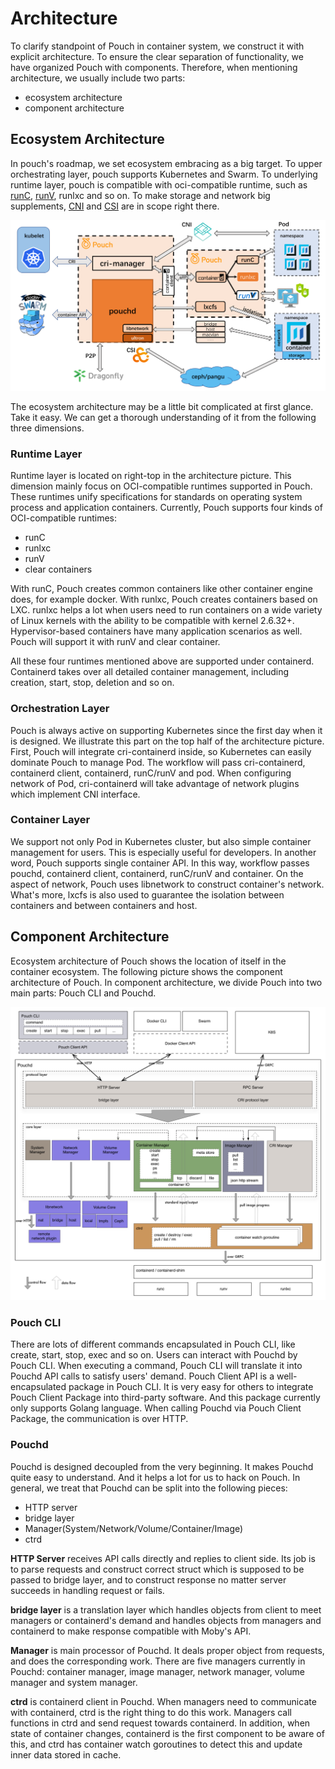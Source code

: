 # Architecture

To clarify standpoint of Pouch in container system, we construct it with explicit architecture. To ensure the clear separation of functionality, we have organized Pouch with components. Therefore, when mentioning architecture, we usually include two parts:

* ecosystem architecture
* component architecture

## Ecosystem Architecture

In pouch's roadmap, we set ecosystem embracing as a big target. To upper orchestrating layer, pouch supports Kubernetes and Swarm. To underlying runtime layer, pouch is compatible with oci-compatible runtime, such as [runC](https://github.com/opencontainers/runc), [runV](https://github.com/hyperhq/runv), runlxc and so on. To make storage and network big supplements, [CNI](https://github.com/containernetworking/cni) and [CSI](https://github.com/container-storage-interface) are in scope right there.

![Ecosystem Architecture](static_files/pouch_ecosystem_architecture.png)

The ecosystem architecture may be a little bit complicated at first glance. Take it easy. We can get a thorough understanding of it from the following three dimensions.

### Runtime Layer

Runtime layer is located on right-top in the architecture picture. This dimension mainly focus on OCI-compatible runtimes supported in Pouch. These runtimes unify specifications for standards on operating system process and application containers. Currently, Pouch supports four kinds of OCI-compatible runtimes:

* runC
* runlxc
* runV
* clear containers

With runC, Pouch creates common containers like other container engine does, for example docker. With runlxc, Pouch creates containers based on LXC. runlxc helps a lot when users need to run containers on a wide variety of Linux kernels with the ability to be compatible with kernel 2.6.32+. Hypervisor-based containers have many application scenarios as well. Pouch will support it with runV and clear container.

All these four runtimes mentioned above are supported under containerd. Containerd takes over all detailed container management, including creation, start, stop, deletion and so on.

### Orchestration Layer

Pouch is always active on supporting Kubernetes since the first day when it is designed. We illustrate this part on the top half of the architecture picture. First, Pouch will integrate cri-containerd inside, so Kubernetes can easily dominate Pouch to manage Pod. The workflow will pass cri-containerd, containerd client, containerd, runC/runV and pod. When configuring network of Pod, cri-containerd will take advantage of network plugins which implement CNI interface.

### Container Layer

We support not only Pod in Kubernetes cluster, but also simple container management for users. This is especially useful for developers. In another word, Pouch supports single container API. In this way, workflow passes pouchd, containerd client, containerd, runC/runV and container. On the aspect of network, Pouch uses libnetwork to construct container's network. What's more, lxcfs is also used to guarantee the isolation between containers and between containers and host.

## Component Architecture

Ecosystem architecture of Pouch shows the location of itself in the container ecosystem. The following picture shows the component architecture of Pouch. In component architecture, we divide Pouch into two main parts: Pouch CLI and Pouchd.

![Component Architecture](static_files/pouch_component_architecture.png)

### Pouch CLI

There are lots of different commands encapsulated in Pouch CLI, like create, start, stop, exec and so on. Users can interact with Pouchd by Pouch CLI. When executing a command, Pouch CLI will translate it into Pouchd API calls to satisfy users' demand. Pouch Client API is a well-encapsulated package in Pouch CLI. It is very easy for others to integrate Pouch Client Package into third-party software. And this package currently only supports Golang language. When calling Pouchd via Pouch Client Package, the communication is over HTTP.

### Pouchd

Pouchd is designed decoupled from the very beginning. It makes Pouchd quite easy to understand. And it helps a lot for us to hack on Pouch. In general, we treat that Pouchd can be split into the following pieces:

* HTTP server
* bridge layer
* Manager(System/Network/Volume/Container/Image)
* ctrd

**HTTP Server** receives API calls directly and replies to client side. Its job is to parse requests and construct correct struct which is supposed to be passed to bridge layer, and to construct response no matter server succeeds in handling request or fails.

**bridge layer** is a translation layer which handles objects from client to meet managers or containerd's demand and handles objects from managers and containerd to make response compatible with Moby's API.

**Manager** is main processor of Pouchd. It deals proper object from requests, and does the corresponding work. There are five managers currently in Pouchd: container manager, image manager, network manager, volume manager and system manager.

**ctrd** is containerd client in Pouchd. When managers need to communicate with containerd, ctrd is the right thing to do this work. Managers call functions in ctrd and send request towards containerd. In addition, when state of container changes, containerd is the first component to be aware of this, and ctrd has container watch goroutines to detect this and update inner data stored in cache.
